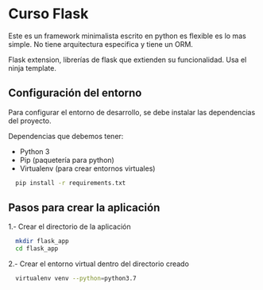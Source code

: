# Curso Flask

Este es un framework minimalista escrito en python es flexible es lo mas simple.
No tiene arquitectura especifica y tiene un ORM.

Flask extension, librerías de flask que extienden su funcionalidad.
Usa el ninja template.


## Configuración del entorno

Para configurar el entorno de desarrollo, se debe instalar las dependencias del proyecto.

Dependencias que debemos tener:

- Python 3
- Pip (paquetería para python)
- Virtualenv (para crear entornos virtuales)

```bash
  pip install -r requirements.txt
```

## Pasos para crear la aplicación

1.- Crear el directorio de la aplicación

```bash
  mkdir flask_app
  cd flask_app
```

2.- Crear el entorno virtual dentro del directorio creado

```bash
  virtualenv venv --python=python3.7
```

